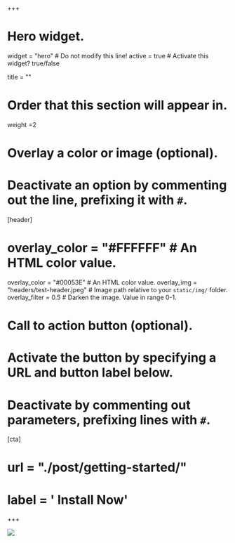 +++
# Hero widget.
widget = "hero"  # Do not modify this line!
active = true  # Activate this widget? true/false

title = ""

# Order that this section will appear in.
weight =2 

# Overlay a color or image (optional).
#   Deactivate an option by commenting out the line, prefixing it with `#`.
[header]
#  overlay_color = "#FFFFFF"  # An HTML color value.
  overlay_color = "#00053E"  # An HTML color value.
  overlay_img = "headers/test-header.jpeg"  # Image path relative to your `static/img/` folder.
  overlay_filter = 0.5  # Darken the image. Value in range 0-1.

# Call to action button (optional).
#   Activate the button by specifying a URL and button label below.
#   Deactivate by commenting out parameters, prefixing lines with `#`.
[cta]
#  url = "./post/getting-started/"
#  label = '<i class="fas fa-download"></i> Install Now'
+++
 <div class="col-md-7 col-sm-7">
  <p align="top"">
    <img src="/img/logos/immerse-project-logo_hi-res_no-background.png" />
  </p>
 </div>
